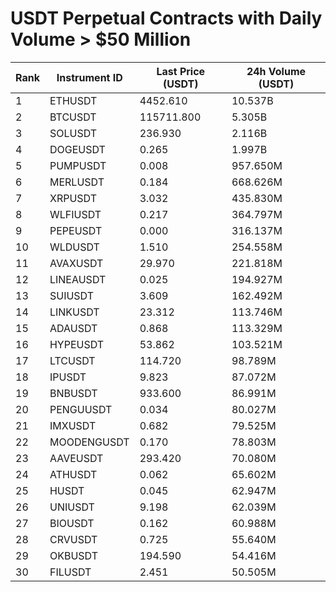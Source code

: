 # USDT Perpetual Contracts with Daily Volume > $50 Million

| Rank | Instrument ID | Last Price (USDT) | 24h Volume (USDT) |
|------|---------------|-------------------|-------------------|
| 1 | ETHUSDT | 4452.610 | 10.537B |
| 2 | BTCUSDT | 115711.800 | 5.305B |
| 3 | SOLUSDT | 236.930 | 2.116B |
| 4 | DOGEUSDT | 0.265 | 1.997B |
| 5 | PUMPUSDT | 0.008 | 957.650M |
| 6 | MERLUSDT | 0.184 | 668.626M |
| 7 | XRPUSDT | 3.032 | 435.830M |
| 8 | WLFIUSDT | 0.217 | 364.797M |
| 9 | PEPEUSDT | 0.000 | 316.137M |
| 10 | WLDUSDT | 1.510 | 254.558M |
| 11 | AVAXUSDT | 29.970 | 221.818M |
| 12 | LINEAUSDT | 0.025 | 194.927M |
| 13 | SUIUSDT | 3.609 | 162.492M |
| 14 | LINKUSDT | 23.312 | 113.746M |
| 15 | ADAUSDT | 0.868 | 113.329M |
| 16 | HYPEUSDT | 53.862 | 103.521M |
| 17 | LTCUSDT | 114.720 | 98.789M |
| 18 | IPUSDT | 9.823 | 87.072M |
| 19 | BNBUSDT | 933.600 | 86.991M |
| 20 | PENGUUSDT | 0.034 | 80.027M |
| 21 | IMXUSDT | 0.682 | 79.525M |
| 22 | MOODENGUSDT | 0.170 | 78.803M |
| 23 | AAVEUSDT | 293.420 | 70.080M |
| 24 | ATHUSDT | 0.062 | 65.602M |
| 25 | HUSDT | 0.045 | 62.947M |
| 26 | UNIUSDT | 9.198 | 62.039M |
| 27 | BIOUSDT | 0.162 | 60.988M |
| 28 | CRVUSDT | 0.725 | 55.640M |
| 29 | OKBUSDT | 194.590 | 54.416M |
| 30 | FILUSDT | 2.451 | 50.505M |
